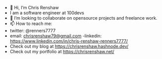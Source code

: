 - 👋 Hi, I’m Chris Renshaw
- I am a software engineer at 100devs
- 💞️ I’m looking to collaborate on opensource projects and freelance work.
- 📫 How to reach me:
- twitter: @renners7777
- email: chrisrenshaw79@gmail.com
-linkedin: https://www.linkedin.com/in/chris-renshaw-renners7777/
- Check out my blog at https://chrisrenshaw.hashnode.dev/
- Check out my portfolio at https://chrisrenshaw.net/

<!---
renners7777/renners7777 is a ✨ special ✨ repository because its `README.md` (this file) appears on your GitHub profile.
You can click the Preview link to take a look at your changes.
--->

